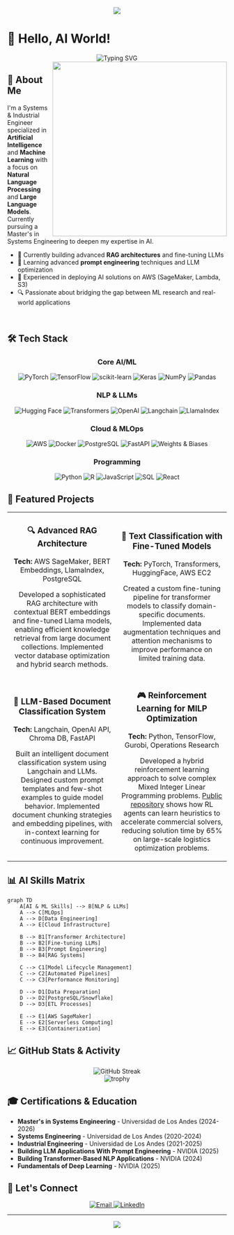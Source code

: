 <div align="center">
  <img src="https://capsule-render.vercel.app/api?type=waving&color=gradient&height=120&section=header&text=Tomás%20Acosta%20Bernal&fontSize=36&fontColor=ffffff&animation=fadeIn"/>
</div>

# 👋 Hello, AI World! 

<div align="center">
  <img src="https://readme-typing-svg.herokuapp.com?font=Fira+Code&size=22&duration=3000&pause=1000&color=0969DA&center=true&vCenter=true&width=600&lines=AI+Engineer+%7C+ML+Specialist+%7C+LLM+Architect;RAG+Systems+Designer+%7C+Prompt+Engineer;AWS+Cloud+Solutions+%7C+NLP+Enthusiast" alt="Typing SVG" />
</div>

<img align="right" width="400" src="https://github-readme-stats.vercel.app/api?username=Tomas1307&show_icons=true&theme=tokyonight&count_private=true" />

## 🧠 About Me

I'm a Systems & Industrial Engineer specialized in **Artificial Intelligence** and **Machine Learning** with a focus on **Natural Language Processing** and **Large Language Models**. Currently pursuing a Master's in Systems Engineering to deepen my expertise in AI.

- 🔭 Currently building advanced **RAG architectures** and fine-tuning LLMs
- 🌱 Learning advanced **prompt engineering** techniques and LLM optimization
- 🚀 Experienced in deploying AI solutions on AWS (SageMaker, Lambda, S3)
- 🔍 Passionate about bridging the gap between ML research and real-world applications

<br clear="right"/>

## 🛠️ Tech Stack

<div align="center">
  
### Core AI/ML
![PyTorch](https://img.shields.io/badge/PyTorch-%23EE4C2C.svg?style=for-the-badge&logo=PyTorch&logoColor=white)
![TensorFlow](https://img.shields.io/badge/TensorFlow-%23FF6F00.svg?style=for-the-badge&logo=TensorFlow&logoColor=white)
![scikit-learn](https://img.shields.io/badge/scikit--learn-%23F7931E.svg?style=for-the-badge&logo=scikit-learn&logoColor=white)
![Keras](https://img.shields.io/badge/Keras-%23D00000.svg?style=for-the-badge&logo=Keras&logoColor=white)
![NumPy](https://img.shields.io/badge/numpy-%23013243.svg?style=for-the-badge&logo=numpy&logoColor=white)
![Pandas](https://img.shields.io/badge/pandas-%23150458.svg?style=for-the-badge&logo=pandas&logoColor=white)

### NLP & LLMs
![Hugging Face](https://img.shields.io/badge/Hugging%20Face-%23FFD21E.svg?style=for-the-badge)
![Transformers](https://img.shields.io/badge/Transformers-%237B36AA.svg?style=for-the-badge)
![OpenAI](https://img.shields.io/badge/OpenAI-%23412991.svg?style=for-the-badge)
![Langchain](https://img.shields.io/badge/Langchain-%23007ACC.svg?style=for-the-badge)
![LlamaIndex](https://img.shields.io/badge/LlamaIndex-%23F05033.svg?style=for-the-badge)

### Cloud & MLOps
![AWS](https://img.shields.io/badge/AWS-%23FF9900.svg?style=for-the-badge&logo=amazon-aws&logoColor=white)
![Docker](https://img.shields.io/badge/docker-%230db7ed.svg?style=for-the-badge&logo=docker&logoColor=white)
![PostgreSQL](https://img.shields.io/badge/PostgreSQL-%23316192.svg?style=for-the-badge&logo=postgresql&logoColor=white)
![FastAPI](https://img.shields.io/badge/FastAPI-005571?style=for-the-badge&logo=fastapi)
![Weights & Biases](https://img.shields.io/badge/Weights%20&%20Biases-%23FFBE00.svg?style=for-the-badge)

### Programming
![Python](https://img.shields.io/badge/python-3670A0?style=for-the-badge&logo=python&logoColor=ffdd54)
![R](https://img.shields.io/badge/r-%23276DC3.svg?style=for-the-badge&logo=r&logoColor=white)
![JavaScript](https://img.shields.io/badge/javascript-%23323330.svg?style=for-the-badge&logo=javascript&logoColor=%23F7DF1E)
![SQL](https://img.shields.io/badge/SQL-%23336791.svg?style=for-the-badge)
![React](https://img.shields.io/badge/react-%2320232a.svg?style=for-the-badge&logo=react&logoColor=%2361DAFB)

</div>

## 🚀 Featured Projects
<div align="center">
<table>
  <tr>
    <td width="50%">
      <h3 align="center">🔍 Advanced RAG Architecture</h3>
      <div align="center">
        <p><b>Tech:</b> AWS SageMaker, BERT Embeddings, LlamaIndex, PostgreSQL</p>
        <p>Developed a sophisticated RAG architecture with contextual BERT embeddings and fine-tuned Llama models, enabling efficient knowledge retrieval from large document collections. Implemented vector database optimization and hybrid search methods.</p>
      </div>
    </td>
    <td width="50%">
      <h3 align="center">🤖 Text Classification with Fine-Tuned Models</h3>
      <div align="center">
        <p><b>Tech:</b> PyTorch, Transformers, HuggingFace, AWS EC2</p>
        <p>Created a custom fine-tuning pipeline for transformer models to classify domain-specific documents. Implemented data augmentation techniques and attention mechanisms to improve performance on limited training data. </p>
      </div>
    </td>
  </tr>
  <tr>
    <td width="50%">
      <h3 align="center">🧠 LLM-Based Document Classification System</h3>
      <div align="center">
        <p><b>Tech:</b> Langchain, OpenAI API, Chroma DB, FastAPI</p>
        <p>Built an intelligent document classification system using Langchain and LLMs. Designed custom prompt templates and few-shot examples to guide model behavior. Implemented document chunking strategies and embedding pipelines, with in-context learning for continuous improvement.</p>
      </div>
    </td>
    <td width="50%">
      <h3 align="center">🎮 Reinforcement Learning for MILP Optimization</h3>
      <div align="center">
        <p><b>Tech:</b> Python, TensorFlow, Gurobi, Operations Research</p>
        <p>Developed a hybrid reinforcement learning approach to solve complex Mixed Integer Linear Programming problems. <a href="https://github.com/Tomas1307/Reinforcement_learning_milp_heuristic" target="_blank">Public repository</a> shows how RL agents can learn heuristics to accelerate commercial solvers, reducing solution time by 65% on large-scale logistics optimization problems.</p>
      </div>
    </td>
  </tr>
</table>
</div>


## 📊 AI Skills Matrix

```mermaid
graph TD
    A[AI & ML Skills] --> B[NLP & LLMs]
    A --> C[MLOps]
    A --> D[Data Engineering]
    A --> E[Cloud Infrastructure]
    
    B --> B1[Transformer Architecture]
    B --> B2[Fine-tuning LLMs]
    B --> B3[Prompt Engineering]
    B --> B4[RAG Systems]
    
    C --> C1[Model Lifecycle Management]
    C --> C2[Automated Pipelines]
    C --> C3[Performance Monitoring]
    
    D --> D1[Data Preparation]
    D --> D2[PostgreSQL/Snowflake]
    D --> D3[ETL Processes]
    
    E --> E1[AWS SageMaker]
    E --> E2[Serverless Computing]
    E --> E3[Containerization]
```

## 📈 GitHub Stats & Activity

<div align="center">
  <img src="https://github-readme-streak-stats.herokuapp.com/?user=Tomas1307&theme=tokyonight" alt="GitHub Streak" />
</div>

<div align="center">
  <img src="https://github-profile-trophy.vercel.app/?username=Tomas1307&theme=nord&row=1&column=6" alt="trophy" />
</div>

## 🎓 Certifications & Education

- **Master's in Systems Engineering** - Universidad de Los Andes (2024-2026)
- **Systems Engineering** - Universidad de Los Andes (2020-2024)
- **Industrial Engineering** - Universidad de Los Andes (2021-2025)
- **Building LLM Applications With Prompt Engineering** - NVIDIA (2025)
- **Building Transformer-Based NLP Applications** - NVIDIA (2024)
- **Fundamentals of Deep Learning** - NVIDIA (2025)

## 🔗 Let's Connect

<div align="center">
  <a href="mailto:t.acosta@uniandes.edu.co">
    <img src="https://img.shields.io/badge/Email-D14836?style=for-the-badge&logo=gmail&logoColor=white" alt="Email"/>
  </a>
  <a href="[https://www.linkedin.com/in/tomasacostabernal](https://www.linkedin.com/in/tomas-acosta-bernal-268856212/)">
    <img src="https://img.shields.io/badge/LinkedIn-0077B5?style=for-the-badge&logo=linkedin&logoColor=white" alt="LinkedIn"/>
  </a>

</div>

---

<div align="center">
  <img src="https://capsule-render.vercel.app/api?type=waving&color=gradient&height=80&section=footer"/>
</div>
